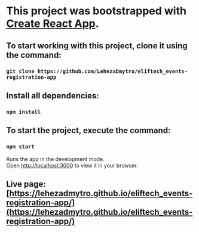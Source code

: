 # This project was bootstrapped with [Create React App](https://github.com/facebook/create-react-app).

## To start working with this project, clone it using the command:

### `git clone https://github.com/LehezaDmytro/eliftech_events-registration-app`

## Install all dependencies:

### `npm install`

## To start the project, execute the command:

### `npm start`

Runs the app in the development mode.\
Open [http://localhost:3000](http://localhost:3000) to view it in your browser.

## Live page: [https://lehezadmytro.github.io/eliftech_events-registration-app/](https://lehezadmytro.github.io/eliftech_events-registration-app/)
